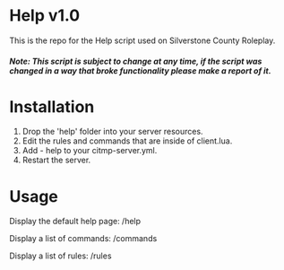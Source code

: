 # Help v1.0
This is the repo for the Help script used on Silverstone County Roleplay.
##### Note: This script is subject to change at any time, if the script was changed in a way that broke functionality please make a report of it.

Installation
======
1. Drop the 'help' folder into your server resources.
2. Edit the rules and commands that are inside of client.lua.
3. Add - help to your citmp-server.yml.
4. Restart the server.

Usage
======
Display the default help page: /help

Display a list of commands: /commands

Display a list of rules: /rules